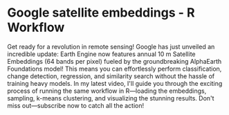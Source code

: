 # Google satellite embeddings - R Workflow

Get ready for a revolution in remote sensing! Google has just unveiled an incredible update: Earth Engine now features annual 10 m Satellite Embeddings (64 bands per pixel) fueled by the groundbreaking AlphaEarth Foundations model! This means you can effortlessly perform classification, change detection, regression, and similarity search without the hassle of training heavy models. In my latest video, I'll guide you through the exciting process of running the same workflow in R—loading the embeddings, sampling, k-means clustering, and visualizing the stunning results. Don't miss out—subscribe now to catch all the action!
